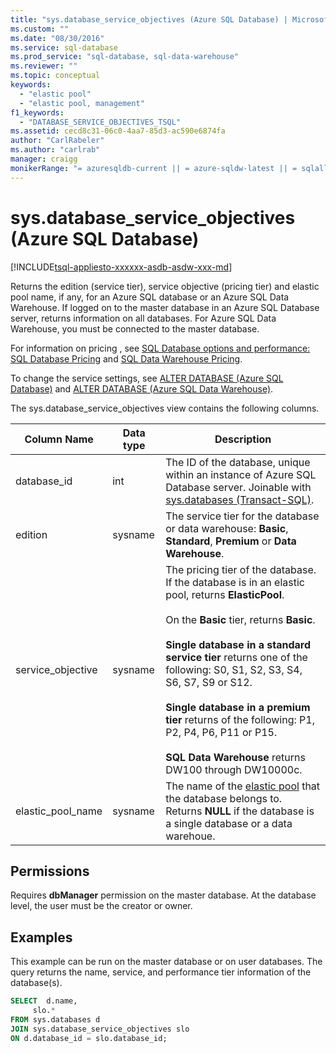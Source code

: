 ```yaml
---
title: "sys.database_service_objectives (Azure SQL Database) | Microsoft Docs"
ms.custom: ""
ms.date: "08/30/2016"
ms.service: sql-database
ms.prod_service: "sql-database, sql-data-warehouse"
ms.reviewer: ""
ms.topic: conceptual
keywords: 
  - "elastic pool"
  - "elastic pool, management"
f1_keywords: 
  - "DATABASE_SERVICE_OBJECTIVES_TSQL"
ms.assetid: cecd8c31-06c0-4aa7-85d3-ac590e6874fa
author: "CarlRabeler"
ms.author: "carlrab"
manager: craigg
monikerRange: "= azuresqldb-current || = azure-sqldw-latest || = sqlallproducts-allversions"
---
```

# sys.database_service_objectives (Azure SQL Database)
[!INCLUDE[tsql-appliesto-xxxxxx-asdb-asdw-xxx-md](../../includes/tsql-appliesto-xxxxxx-asdb-asdw-xxx-md.md)]

Returns the edition (service tier), service objective (pricing tier) and elastic pool name, if any, for an Azure SQL database or an Azure SQL Data Warehouse. If logged on to the master database in an Azure SQL Database server, returns information on all databases. For Azure SQL Data Warehouse, you must be connected to the master database.  
  
  
 For information on pricing , see [SQL Database options and performance: SQL Database Pricing](https://azure.microsoft.com/pricing/details/sql-database/) and [SQL Data Warehouse Pricing](https://azure.microsoft.com/pricing/details/sql-data-warehouse/).  
  
 To change the service settings, see [ALTER DATABASE (Azure SQL Database)](../../t-sql/statements/alter-database-azure-sql-database.md) and [ALTER DATABASE (Azure SQL Data Warehouse)](../../t-sql/statements/alter-database-azure-sql-data-warehouse.md).  
  
 The sys.database_service_objectives view contains the following columns.  
  
|Column Name|Data type|Description|  
|-----------------|---------------|-----------------|  
|database_id|int|The ID of the database, unique within an instance of Azure SQL Database server. Joinable with [sys.databases &#40;Transact-SQL&#41;](../../relational-databases/system-catalog-views/sys-databases-transact-sql.md).|  
|edition|sysname|The service tier for the database or data warehouse: **Basic**, **Standard**, **Premium** or **Data Warehouse**.|  
|service_objective|sysname|The pricing tier of the database. If the database is in an elastic pool, returns **ElasticPool**.<br /><br /> On the **Basic** tier, returns **Basic**.<br /><br /> **Single database in a standard service tier** returns one of the following: S0, S1, S2, S3, S4, S6, S7, S9 or S12.<br /><br /> **Single database in a premium tier** returns of the following: P1, P2, P4, P6, P11 or P15.<br /><br /> **SQL Data Warehouse** returns DW100 through DW10000c.|  
|elastic_pool_name|sysname|The name of the [elastic pool](https://azure.microsoft.com/documentation/articles/sql-database-elastic-pool/) that the database belongs to. Returns **NULL** if the database is a single database or a data warehoue.|  
  
## Permissions  
 Requires **dbManager** permission on the master database.  At the database level, the user must be the creator or owner.  
  
## Examples  
 This example can  be run on the master database or on user databases. The query returns the name, service, and performance tier information of the database(s).  
  
```sql  
SELECT  d.name,   
     slo.*    
FROM sys.databases d   
JOIN sys.database_service_objectives slo    
ON d.database_id = slo.database_id;  
  
```  
  
  
